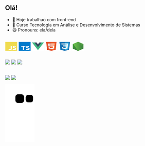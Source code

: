 ## Olá!

- 🔭 Hoje trabalhao com front-end
- 🌱 Curso Tecnologia em Análise e Desenvolvimento de Sistemas
- 😄 Pronouns: ela/dela

<div style="display: inline_block"><br>
  <img align="center" alt="Rafa-Js" height="30" width="40" src="https://raw.githubusercontent.com/devicons/devicon/master/icons/javascript/javascript-plain.svg">
  <img align="center" alt="Ts" height="30" width="40" src="https://raw.githubusercontent.com/devicons/devicon/master/icons/typescript/typescript-plain.svg">
   <img align="center" alt="Angular" height="30" width="40" src="https://raw.githubusercontent.com/devicons/devicon/master/icons/vuejs/vuejs-original.svg">
  <img align="center" alt="Rafa-HTML" height="30" width="40" src="https://raw.githubusercontent.com/devicons/devicon/master/icons/html5/html5-original.svg">
  <img align="center" alt="Rafa-CSS" height="30" width="40" src="https://raw.githubusercontent.com/devicons/devicon/master/icons/css3/css3-original.svg">
    <img align="center" alt="node" height="30" width="40" src="https://raw.githubusercontent.com/devicons/devicon/master/icons/nodejs/nodejs-original.svg">

   </div>

##

<div> 
  <a href="https://instagram.com/karols.b" target="_blank"><img src="https://img.shields.io/badge/-Instagram-%23E4405F?style=for-the-badge&logo=instagram&logoColor=white" target="_blank"></a>
  <a href = "mailto:karolainebarrosm@gmail.com"><img src="https://img.shields.io/badge/-Gmail-%23333?style=for-the-badge&logo=gmail&logoColor=white" target="_blank"></a>
  <a href="https://www.linkedin.com/in/karolainebarrosm" target="_blank"><img src="https://img.shields.io/badge/-LinkedIn-%230077B5?style=for-the-badge&logo=linkedin&logoColor=white" target="_blank"></a> 
</div>

##

<div>
<img height="180em" align="center" src="https://github-readme-stats.vercel.app/api?username=KarolaineBM&show_icons=true&include_all_commits=true&theme=dracula"  />
<img height="180em" align="center" src="https://github-readme-stats.vercel.app/api/top-langs/?username=KarolaineBM&layout=compact&theme=dracula" />
</div>

![Snake animation](https://github.com/KarolaineBM/KarolaineBM/blob/output/github-contribution-grid-snake.svg)

